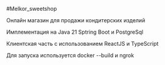 #Melkor_sweetshop

Онлайн магазин для продажи кондитерских изделий

Имплементация на Java 21 Sptring Boot и PostgreSql

Клиентская часть с использованием ReactJS и TypeScript

Для запуска используется docker --build и ngrok
